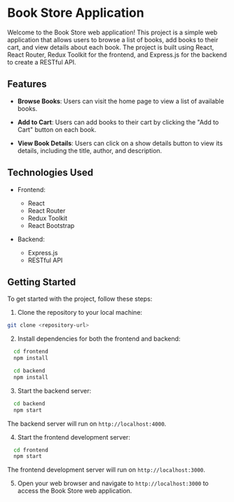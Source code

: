 # Book Store Application

Welcome to the Book Store web application! This project is a simple web application that allows users to browse a list of books, add books to their cart, and view details about each book. The project is built using React, React Router, Redux Toolkit for the frontend, and Express.js for the backend to create a RESTful API.

## Features

- **Browse Books**: Users can visit the home page to view a list of available books.

- **Add to Cart**: Users can add books to their cart by clicking the "Add to Cart" button on each book.

- **View Book Details**: Users can click on a show details button to view its details, including the title, author, and description.


## Technologies Used

- Frontend:
  - React
  - React Router
  - Redux Toolkit
  - React Bootstrap

- Backend:
  - Express.js
  - RESTful API

## Getting Started

To get started with the project, follow these steps:

1. Clone the repository to your local machine:
  ```bash
  git clone <repository-url>
  ```

2. Install dependencies for both the frontend and backend:
  ```bash
    cd frontend
    npm install

    cd backend
    npm install
  ```

3. Start the backend server:
  ```bash
    cd backend
    npm start
  ```

The backend server will run on `http://localhost:4000`.

4. Start the frontend development server:
  ```bash
    cd frontend
    npm start
  ```


The frontend development server will run on `http://localhost:3000`.

5. Open your web browser and navigate to `http://localhost:3000` to access the Book Store web application.

